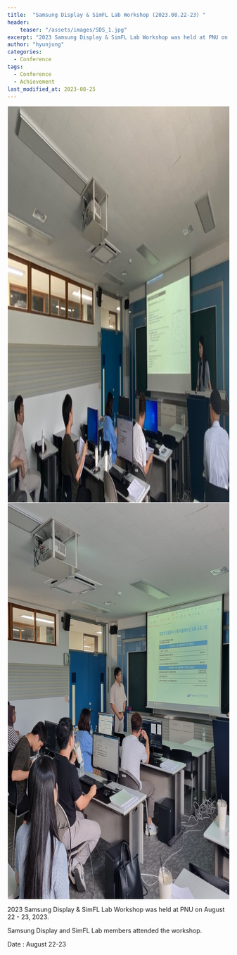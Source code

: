 ```yaml
---
title:  "Samsung Display & SimFL Lab Workshop (2023.08.22-23) "
header:
    teaser: "/assets/images/SDS_1.jpg"
excerpt: "2023 Samsung Display & SimFL Lab Workshop was held at PNU on August 22 - 23, 2023"
author: "hyunjung"
categories:
  - Conference
tags:
  - Conference
  - Achievement
last_modified_at: 2023-08-25
---
```

<img align="center" width="900" height="900" style="border: 1px solid white" src="/assets/images/SDS_1.jpg"> 
<img align="center" width="900" height="900" style="border: 1px solid white" src="/assets/images/SDS_2.jpg"> 


2023 Samsung Display & SimFL Lab Workshop was held at PNU on August 22 - 23, 2023.

Samsung Display and SimFL Lab members attended the workshop.

Date : August 22-23